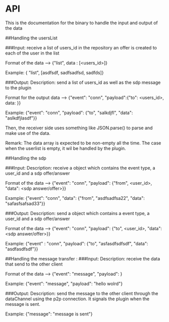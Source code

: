 # API
This is the documentation for the binary to handle the input and output of the data

##Handling the usersList

###Input:
 receive a list of users_id in the repository
 an offer is created to each of the user in the list

 Format of the data --> {"list", data : [<users_id>]}

 Example: { "list", [asdfsdf, sadfsadfsd, sadfds]}

 ###Output:
 Description:
 send a list of users_id as well as the sdp message to the plugin

 Format for the output data --> {"event": "conn", "payload":{"to": <users_id>, data: <sdp message>}}

 Example: {"event": "conn", "payload": {"to", "salkdjfl", "data": "aslkdfjlasdf"}}

 Then, the receiver side uses something like JSON.parse() to parse and make use of the data.

 Remark: The data array is expected to be non-empty all the time. The case when the userlist is empty, it wil be handled by the plugin.


##Handling the sdp

###Input:
 Description:
 receive a object which contains the event type, a user_id and a sdp offer/answer

 Format of the data --> {"event": "conn", "payload": {"from", <user_id>, "data": <sdp answer/offer>}}

 Example: {"event": "conn", "data": {"from", "asdfsadfsa22", "data": "safasfsafsad33"}}

###Output:
 Description:
 send a object which contains a event type, a user_id and a sdp offer/answer

 Format of the data --> {"event": "conn", "payload": {"to", <user_id>, "data": <sdp answer/offer>}}

 Example: {"event" : "conn", "payload": {"to", "asfasdfsdfsdf", "data": "asdfasdfsdf"}}


##Handling the message transfer :
###Input:
 Description:
 receive the data that send to the other client

 Format of the data --> {"event": "message", "payload": <message>}

 Example: {"event": "message", "payload": "hello wolrd"}

###Output:
 Description:
 send the message to the other client through the dataChannel using the p2p connection. It signals the plugin when the
 message is sent.

 Example: {"message": "message is sent"}







